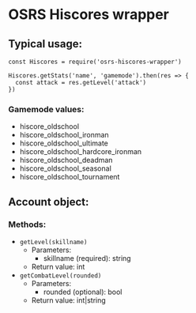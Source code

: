 # OSRS Hiscores wrapper

## Typical usage:
```
const Hiscores = require('osrs-hiscores-wrapper')

Hiscores.getStats('name', 'gamemode').then(res => {
  const attack = res.getLevel('attack')
})
```

### Gamemode values:
- hiscore_oldschool
- hiscore_oldschool_ironman
- hiscore_oldschool_ultimate
- hiscore_oldschool_hardcore_ironman
- hiscore_oldschool_deadman
- hiscore_oldschool_seasonal
- hiscore_oldschool_tournament

## Account object:

### Methods:
- `getLevel(skillname)`
    - Parameters:
        - skillname (required): string
    - Return value: int
- `getCombatLevel(rounded)`
    - Parameters:
        - rounded (optional): bool
    - Return value: int|string